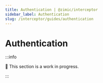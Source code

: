 ```yaml
---
title: Authentication | @zimic/interceptor
sidebar_label: Authentication
slug: /interceptor/guides/authentication
---
```


# Authentication

:::info

🚧 This section is a work in progress.

:::
